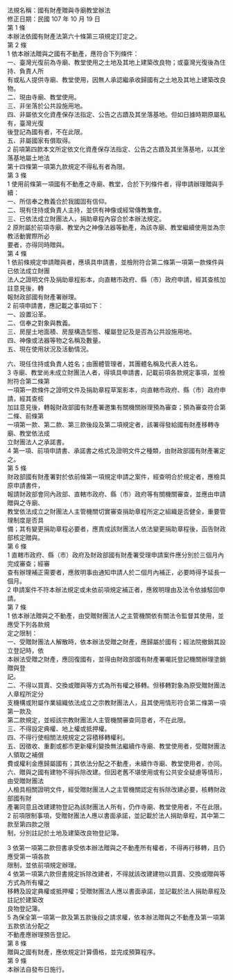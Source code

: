 法規名稱：國有財產贈與寺廟教堂辦法  
修正日期：民國 107 年 10 月 19 日  
第 1 條  
本辦法依國有財產法第六十條第三項規定訂定之。  
第 2 條  
1 依本辦法贈與之國有不動產，應符合下列條件：  
一、臺灣光復前為寺廟、教堂使用之土地及其地上建築改良物；或臺灣光復後為住持、負責人所  
有或私人提供寺廟、教堂使用，因無人承認繼承收歸國有之土地及其地上建築改良物。  
二、現由寺廟、教堂使用。  
三、非坐落於公共設施用地。  
四、非屬依文化資產保存法指定、公告之古蹟及其坐落基地。但如日據時期原屬私有，臺灣光復  
後登記為國有者，不在此限。  
五、非屬國家有償取得。  
2 前項第四款本文所定依文化資產保存法指定、公告之古蹟及其坐落基地，以其坐落基地屬土地法  
第十四條第一項第九款規定不得私有者為限。  
第 3 條  
1 使用前條第一項國有不動產之寺廟、教堂，合於下列條件者，得申請辦理贈與手續：  
一、所信奉之教義合於我國固有信仰。  
二、現有住持或負責人主持，並供有神像或經常傳教集會。  
三、已依法成立財團法人，捐助章程內容合於本辦法規定。  
2 原附屬於前項寺廟、教堂內之神像法器等動產，為該寺廟、教堂繼續使用並為宗教活動實際所必  
要者，亦得同時贈與。  
第 4 條  
1 依前條規定申請贈與者，應填具申請書，並檢附符合第二條第一項第一款條件與已依法成立財團  
法人之證明文件及捐助章程影本，向直轄市政府、縣（市）政府申請，經其查核加註意見後，轉  
報財政部國有財產署辦理。  
2 前項申請書，應記載之事項如下：  
一、設置沿革。  
二、信奉之對象與教義。  
三、房屋土地面積、房屋構造型態、權屬登記及是否為公共設施用地。  
四、神像或法器等物之名稱及數量。  
五、現在使用狀況及活動情況。  


六、現任住持或負責人姓名；由團體管理者，其團體名稱及代表人姓名。  
3 寺廟、教堂尚未成立財團法人者，得填具申請書，記載前項各款規定事項，並檢附符合第二條第  
一項第一款條件之證明文件及捐助章程草案影本，向直轄市政府、縣（市）政府申請，經其查核  
加註意見後，轉報財政部國有財產署邀集有關機關辦理預為審查；預為審查符合第二條、前條第  
一項第一款、第二款、第三款後段及第二項規定者，該署得發給國有財產移轉寺廟、教堂依法成  
立財團法人之承諾書。  
4 第一項、前項申請書、承諾書之格式及證明文件之種類，由財政部國有財產署定之。  
第 5 條  
財政部國有財產署對於依前條第一項規定申請之案件，經查明合於規定者，應檢具原申請書件，  
報請財政部會同內政部、直轄市政府、縣（市）政府等有關機關審查，並應由申請贈與之寺廟、  
教堂依法成立之財團法人主管機關切實審查捐助章程所定之組織是否健全，重要管理制度是否具  
備；其有變更捐助章程必要者，應責成該財團法人依法變更捐助章程後，函告財政部核定贈與。  
第 6 條  
1 直轄市政府、縣（市）政府及財政部國有財產署受理申請案件應分別於三個月內完成審查；經審  
查有辦理補正需要者，應敘明事由通知申請人於二個月內補正，必要時得予延長一個月。  
2 申請案件不符本辦法規定或未依前項規定補正者，應敘明理由及法令依據駁回申請。  
第 7 條  
1 依本辦法贈與之不動產，由受贈財團法人之主管機關依有關法令監督其使用，並應受下列各款規  
定之限制：  
一、受贈財團法人解散時，依本辦法受贈之財產，應歸屬於國有；經法院撤銷其設立登記時，依  
本辦法受贈之財產，應回復國有，並得由財政部國有財產署囑託登記機關辦理塗銷贈與登  
記。  
二、不得以買賣、交換或贈與等方式為所有權之移轉。但移轉對象為原受贈財團法人章程所定分  
支機構或附屬作業組織依法成立之宗教財團法人，且其使用情形符合第二條第一項第一款及  
第二款規定，並經該宗教財團法人主管機關審查同意者，不在此限。  
三、不得設定典權、地上權或抵押權。  
四、不得行使相關法規規定之容積移轉權利。  
五、因徵收、重劃或都市更新權利變換無法繼續作寺廟、教堂使用者，受贈財團法人領取之補償  
費或權利金應歸屬國有；其依法分配之不動產，未續作寺廟、教堂使用者，亦同。  
六、贈與之國有建物不得拆除改建。但因老舊不堪使用或有公共安全疑慮等情形，由受贈財團法  
人檢具相關證明文件，經受贈財團法人之主管機關認定有拆除改建必要，核轉財政部國有財  
產署同意且改建建物登記為該財團法人所有，仍作寺廟、教堂使用者，不在此限。  
2 前項限制事項，受贈財團法人應以書面承諾，並記載於法人捐助章程，其中第二款至第四款之限  
制，分別註記於土地及建築改良物登記簿。  


3 依第一項第二款但書承受依本辦法贈與之不動產所有權者，不得再行移轉，且仍應受第一項各款  
限制，並依前項規定辦理。  
4 依第一項第六款但書規定拆除改建者，不得就該改建建物以買賣、交換或贈與等方式為所有權之  
移轉及設定典權或抵押權；受贈財團法人應以書面承諾，並記載於法人捐助章程及註記於建築改  
良物登記簿。  
5 為保全第一項第一款及第五款後段之請求權，依本辦法贈與之不動產及第一項第五款依法分配之  
不動產應辦理預告登記。  
第 8 條  
贈與之國有財產，應依規定計算價格，並完成預算程序。  
第 9 條  
本辦法自發布日施行。  


